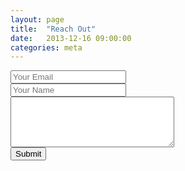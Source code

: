 ```yaml
---
layout: page
title:  "Reach Out"
date:   2013-12-16 09:00:00
categories: meta
---
```


<form accept-charset="UTF-8" action="https://formkeep.com/f/5d8631ff3021" method="POST">
  <input type="hidden" name="utf8" value="✓">
  <div class="field">
    <input type="email" name="email" placeholder="Your Email">
  </div>
  <div class="field">
    <input type="text" name="name" placeholder="Your Name">
  </div>
  <div class="field">
    <textarea rows="5" cols="30" name="message" placeholder="Your Message">
    </textarea>
  </div>
  <div class="actions">
    <button type="submit">Submit</button>
  </div>
</form>
